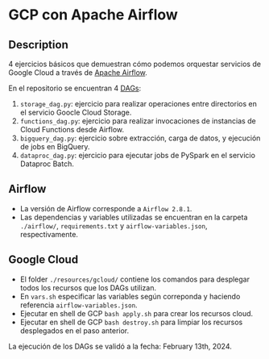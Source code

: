 # GCP con Apache Airflow

## Description
4 ejercicios básicos que demuestran cómo podemos orquestar servicios de Google Cloud a través de [Apache Airflow](https://airflow.apache.org/).

En el repositorio se encuentran 4 [DAGs](./airflow/dags/):
1. `storage_dag.py`: ejercicio para realizar operaciones entre directorios en el servicio Goocle Cloud Storage.
2. `functions_dag.py`: ejercicio para realizar invocaciones de instancias de Cloud Functions desde Airflow.
3. `bigquery_dag.py`: ejercicio sobre extracción, carga de datos, y ejecución de jobs en BigQuery.
4. `dataproc_dag.py`: ejercicio para ejecutar jobs de PySpark en el servicio Dataproc Batch.

## Airflow
* La versión de Airflow corresponde a `Airflow 2.8.1`.
* Las dependencias y variables utilizadas se encuentran en la carpeta `./airflow/`, `requirements.txt` y `airflow-variables.json`, respectivamente.

## Google Cloud
* El folder `./resources/gcloud/` contiene los comandos para desplegar todos los recursos que los DAGs utilizan.
* En `vars.sh` especificar las variables según correponda y haciendo referencia `airflow-variables.json`.
* Ejecutar en shell de GCP `bash apply.sh` para crear los recursos cloud.
* Ejecutar en shell de GCP `bash destroy.sh` para limpiar los recursos desplegados en el paso anterior.

La ejecución de los DAGs se validó a la fecha: February 13th, 2024.
